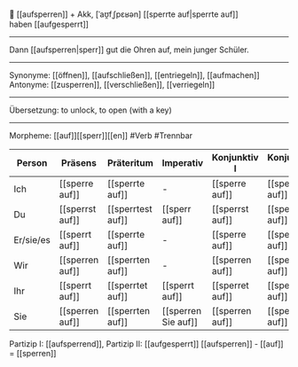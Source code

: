🔐 [[aufsperren]] + Akk, [ˈaʊ̯fˌʃpɛʁən]
[[sperrte auf|sperrte auf]]  
haben [[aufgesperrt]]

---

Dann [[aufsperren|sperr]] gut die Ohren auf, mein junger Schüler.

---

Synonyme: [[öffnen]], [[aufschließen]], [[entriegeln]], [[aufmachen]]
Antonyme: [[zusperren]], [[verschließen]], [[verriegeln]]

---

Übersetzung: to unlock, to open (with a key)

---

Morpheme: [[auf]][[sperr]][[en]]
#Verb #Trennbar

| Person    | Präsens         | Präteritum        | Imperativ           | Konjunktiv I    | Konjunktiv II     |
| --------- | --------------- | ----------------- | ------------------- | --------------- | ----------------- |
| Ich       | [[sperre auf]]  | [[sperrte auf]]   | -                   | [[sperre auf]]  | [[sperrte auf]]   |
| Du        | [[sperrst auf]] | [[sperrtest auf]] | [[sperr auf]]       | [[sperrst auf]] | [[sperrtest auf]] |
| Er/sie/es | [[sperrt auf]]  | [[sperrte auf]]   | -                   | [[sperre auf]]  | [[sperrte auf]]   |
| Wir       | [[sperren auf]] | [[sperrten auf]]  | -                   | [[sperren auf]] | [[sperrten auf]]  |
| Ihr       | [[sperrt auf]]  | [[sperrtet auf]]  | [[sperrt auf]]      | [[sperret auf]] | [[sperrtet auf]]  |
| Sie       | [[sperren auf]] | [[sperrten auf]]  | [[sperren Sie auf]] | [[sperren auf]] | [[sperrten auf]]  |

Partizip I: [[aufsperrend]], Partizip II: [[aufgesperrt]]
[[aufsperren]] - [[auf]] = [[sperren]]

